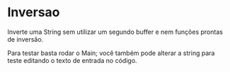 # Inversao
Inverte uma String sem utilizar um segundo buffer e nem funções prontas de inversão.

Para testar basta rodar o Main; você também pode alterar a string para teste editando o texto de entrada no código.
